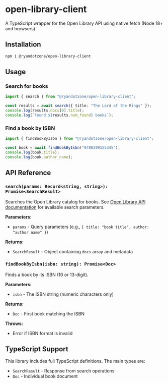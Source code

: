 # open-library-client

A TypeScript wrapper for the Open Library API using native fetch (Node 18+ and browsers).

## Installation

```bash
npm i @ryandotzone/open-library-client
```

## Usage

### Search for books

```ts
import { search } from "@ryandotzone/open-library-client";

const results = await search({ title: "The Lord of the Rings" });
console.log(results.docs[0].title);
console.log(`Found ${results.num_found} books`);
```

### Find a book by ISBN

```ts
import { findBookByIsbn } from "@ryandotzone/open-library-client";

const book = await findBookByIsbn("9780399155345");
console.log(book.title);
console.log(book.author_name);
```

## API Reference

### `search(params: Record<string, string>): Promise<SearchResult>`

Searches the Open Library catalog for books. See [Open Library API documentation](https://openlibrary.org/dev/docs/api/search) for available search parameters.

**Parameters:**
- `params` - Query parameters (e.g., `{ title: "book title", author: "author name" }`)

**Returns:**
- `SearchResult` - Object containing `docs` array and metadata

### `findBookByIsbn(isbn: string): Promise<Doc>`

Finds a book by its ISBN (10 or 13-digit).

**Parameters:**
- `isbn` - The ISBN string (numeric characters only)

**Returns:**
- `Doc` - First book matching the ISBN

**Throws:**
- Error if ISBN format is invalid

## TypeScript Support

This library includes full TypeScript definitions. The main types are:

- `SearchResult` - Response from search operations
- `Doc` - Individual book document
